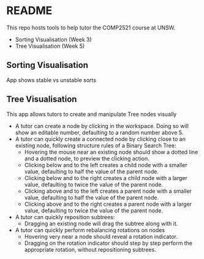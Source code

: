 # README

This repo hosts tools to help tutor the COMP2521 course at UNSW.

- Sorting Visualisation (Week 3)
- Tree Visualisation (Week 5)

## Sorting Visualisation

App shows stable vs unstable sorts

## Tree Visualisation

This app allows tutors to create and manipulate Tree nodes visually

- A tutor can create a node by clicking in the workspace. Doing so will show an editable number, defaulting to a random number above 5.
- A tutor can quickly create a connected node by clicking close to an existing node, following structure rules of a Binary Search Tree:
  - Hovering the mouse near an existing node should show a dotted line and a dotted node, to preview the clicking action.
  - Clicking below and to the left creates a child node with a smaller value, defaulting to half the value of the parent node.
  - Clicking below and to the right creates a child node with a larger value, defaulting to twice the value of the parent node.
  - Clicking above and to the left creates a parent node with a smaller value, defaulting to half the value of the parent node.
  - Clicking above and to the right creates a parent node with a larger value, defaulting to twice the value of the parent node.
- A tutor can quickly reposition subtrees:
  - Dragging an existing node will drag the subtree along with it.
- A tutor can quickly perform rebalancing rotations on nodes
  - Hovering very near a node should reveal a rotation indicator.
  - Dragging on the rotation indicator should step by step perform the appropriate rotation, without repositioning subtrees.

